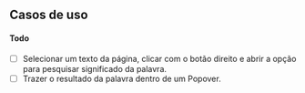 ## Casos de uso

#### Todo
- [ ] Selecionar um texto da página, clicar com o botão direito e abrir a opção para pesquisar significado da palavra.
- [ ] Trazer o resultado da palavra dentro de um Popover.